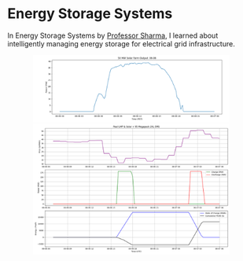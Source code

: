 # Energy Storage Systems
In Energy Storage Systems by [Professor Sharma]([https://www.scu.edu/engineering/faculty/fr-dat-tran-s-j/](https://scholar.google.com/citations?user=2wMp1OwAAAAJ&hl=en)), I learned about intelligently managing energy storage for electrical grid infrastructure.

<p align="center">
      <img src="Outputs/Solar.png" width="400" />
      <img src="Outputs/Grid/95packs_grid.png" width="400" />
</p>
